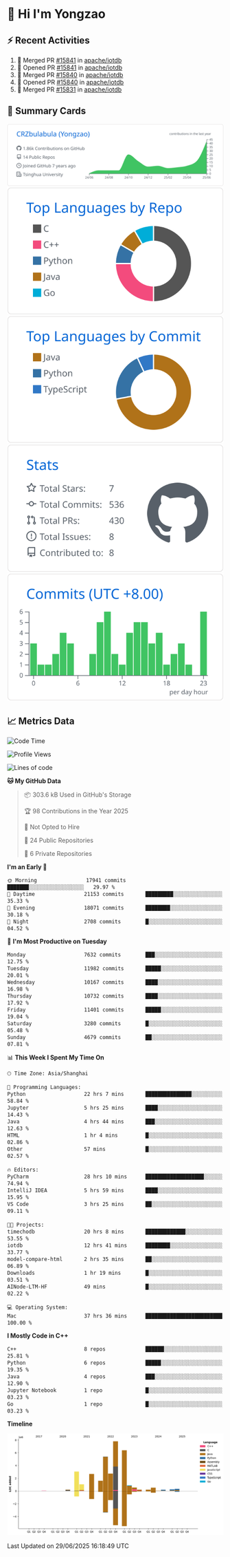 # 👋 Hi I'm Yongzao

## ⚡ Recent Activities
<!--START_SECTION:activity-->
1. 🎉 Merged PR [#15841](https://github.com/apache/iotdb/pull/15841) in [apache/iotdb](https://github.com/apache/iotdb)
2. 💪 Opened PR [#15841](https://github.com/apache/iotdb/pull/15841) in [apache/iotdb](https://github.com/apache/iotdb)
3. 🎉 Merged PR [#15840](https://github.com/apache/iotdb/pull/15840) in [apache/iotdb](https://github.com/apache/iotdb)
4. 💪 Opened PR [#15840](https://github.com/apache/iotdb/pull/15840) in [apache/iotdb](https://github.com/apache/iotdb)
5. 🎉 Merged PR [#15831](https://github.com/apache/iotdb/pull/15831) in [apache/iotdb](https://github.com/apache/iotdb)
<!--END_SECTION:activity-->

## 🎑 Summary Cards

[![](https://raw.githubusercontent.com/CRZbulabula/CRZbulabula/main/profile-summary-card-output/github/0-profile-details.svg)](https://github.com/vn7n24fzkq/github-profile-summary-cards)
[![](https://raw.githubusercontent.com/CRZbulabula/CRZbulabula/main/profile-summary-card-output/github/1-repos-per-language.svg)](https://github.com/vn7n24fzkq/github-profile-summary-cards) [![](https://raw.githubusercontent.com/CRZbulabula/CRZbulabula/main/profile-summary-card-output/github/2-most-commit-language.svg)](https://github.com/vn7n24fzkq/github-profile-summary-cards)
[![](https://raw.githubusercontent.com/CRZbulabula/CRZbulabula/main/profile-summary-card-output/github/3-stats.svg)](https://github.com/vn7n24fzkq/github-profile-summary-cards) [![](https://raw.githubusercontent.com/CRZbulabula/CRZbulabula/main/profile-summary-card-output/github/4-productive-time.svg)](https://github.com/vn7n24fzkq/github-profile-summary-cards)

## 📈 Metrics Data

<!--START_SECTION:waka-->
![Code Time](http://img.shields.io/badge/Code%20Time-991%20hrs%2022%20mins-blue)

![Profile Views](http://img.shields.io/badge/Profile%20Views-0-blue)

![Lines of code](https://img.shields.io/badge/From%20Hello%20World%20I%27ve%20Written-33.7%20million%20lines%20of%20code-blue)

**🐱 My GitHub Data** 

> 📦 303.6 kB Used in GitHub's Storage 
 > 
> 🏆 98 Contributions in the Year 2025
 > 
> 🚫 Not Opted to Hire
 > 
> 📜 24 Public Repositories 
 > 
> 🔑 6 Private Repositories 
 > 
**I'm an Early 🐤** 

```text
🌞 Morning                17941 commits       ███████░░░░░░░░░░░░░░░░░░   29.97 % 
🌆 Daytime                21153 commits       █████████░░░░░░░░░░░░░░░░   35.33 % 
🌃 Evening                18071 commits       ████████░░░░░░░░░░░░░░░░░   30.18 % 
🌙 Night                  2708 commits        █░░░░░░░░░░░░░░░░░░░░░░░░   04.52 % 
```
📅 **I'm Most Productive on Tuesday** 

```text
Monday                   7632 commits        ███░░░░░░░░░░░░░░░░░░░░░░   12.75 % 
Tuesday                  11982 commits       █████░░░░░░░░░░░░░░░░░░░░   20.01 % 
Wednesday                10167 commits       ████░░░░░░░░░░░░░░░░░░░░░   16.98 % 
Thursday                 10732 commits       ████░░░░░░░░░░░░░░░░░░░░░   17.92 % 
Friday                   11401 commits       █████░░░░░░░░░░░░░░░░░░░░   19.04 % 
Saturday                 3280 commits        █░░░░░░░░░░░░░░░░░░░░░░░░   05.48 % 
Sunday                   4679 commits        ██░░░░░░░░░░░░░░░░░░░░░░░   07.81 % 
```


📊 **This Week I Spent My Time On** 

```text
🕑︎ Time Zone: Asia/Shanghai

💬 Programming Languages: 
Python                   22 hrs 7 mins       ███████████████░░░░░░░░░░   58.84 % 
Jupyter                  5 hrs 25 mins       ████░░░░░░░░░░░░░░░░░░░░░   14.43 % 
Java                     4 hrs 44 mins       ███░░░░░░░░░░░░░░░░░░░░░░   12.63 % 
HTML                     1 hr 4 mins         █░░░░░░░░░░░░░░░░░░░░░░░░   02.86 % 
Other                    57 mins             █░░░░░░░░░░░░░░░░░░░░░░░░   02.57 % 

🔥 Editors: 
PyCharm                  28 hrs 10 mins      ███████████████████░░░░░░   74.94 % 
IntelliJ IDEA            5 hrs 59 mins       ████░░░░░░░░░░░░░░░░░░░░░   15.95 % 
VS Code                  3 hrs 25 mins       ██░░░░░░░░░░░░░░░░░░░░░░░   09.11 % 

🐱‍💻 Projects: 
timechodb                20 hrs 8 mins       █████████████░░░░░░░░░░░░   53.55 % 
iotdb                    12 hrs 41 mins      ████████░░░░░░░░░░░░░░░░░   33.77 % 
model-compare-html       2 hrs 35 mins       ██░░░░░░░░░░░░░░░░░░░░░░░   06.89 % 
Downloads                1 hr 19 mins        █░░░░░░░░░░░░░░░░░░░░░░░░   03.51 % 
AINode-LTM-HF            49 mins             █░░░░░░░░░░░░░░░░░░░░░░░░   02.22 % 

💻 Operating System: 
Mac                      37 hrs 36 mins      █████████████████████████   100.00 % 
```

**I Mostly Code in C++** 

```text
C++                      8 repos             ██████░░░░░░░░░░░░░░░░░░░   25.81 % 
Python                   6 repos             █████░░░░░░░░░░░░░░░░░░░░   19.35 % 
Java                     4 repos             ███░░░░░░░░░░░░░░░░░░░░░░   12.90 % 
Jupyter Notebook         1 repo              █░░░░░░░░░░░░░░░░░░░░░░░░   03.23 % 
Go                       1 repo              █░░░░░░░░░░░░░░░░░░░░░░░░   03.23 % 
```



**Timeline**

![Lines of Code chart](https://raw.githubusercontent.com/CRZbulabula/CRZbulabula/main/assets/bar_graph.png)


 Last Updated on 29/06/2025 16:18:49 UTC
<!--END_SECTION:waka-->

